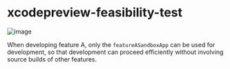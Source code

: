 # xcodepreview-feasibility-test

![image](https://user-images.githubusercontent.com/4639852/109974593-11338c00-7d3d-11eb-8a75-b91a8b3a9f56.png)

When developing feature A, only the `featureASandboxApp` can be used for development, so that development can proceed efficiently without involving source builds of other features.
